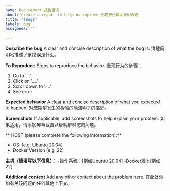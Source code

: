 ```yaml
---
name: Bug report 报告错误
about: Create a report to help us improve 创建报告帮助我们改进
title: "[Bug]"
labels: bug
assignees: ''

---
```


**Describe the bug**
A clear and concise description of what the bug is. 
清楚简明地描述了该错误是什么。


**To Reproduce**
Steps to reproduce the behavior:
重现行为的步骤：

1. Go to '...'
2. Click on '....'
3. Scroll down to '....'
4. See error

**Expected behavior**
A clear and concise description of what you expected to happen.
对您期望发生的事情的简洁明了的描述。

**Screenshots**
If applicable, add screenshots to help explain your problem.
如果适用，请添加屏幕截图以帮助解释您的问题。

** HOST (please complete the following information):**
 - OS: [e.g. Ubuntu 20.04]
 - Docker Version [e.g. 22]

**主机（请填写以下信息）：**
 -操作系统：[例如Ubuntu 20.04]
 -Docker版本[例如22] 


**Additional context**
Add any other context about the problem here.
在此处添加有关该问题的任何其他上下文。
